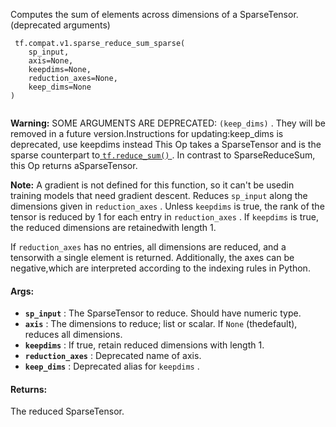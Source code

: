 Computes the sum of elements across dimensions of a SparseTensor. (deprecated arguments)

```
 tf.compat.v1.sparse_reduce_sum_sparse(
    sp_input,
    axis=None,
    keepdims=None,
    reduction_axes=None,
    keep_dims=None
)
 
```


**Warning:**  SOME ARGUMENTS ARE DEPRECATED:  `(keep_dims)` . They will be removed in a future version.Instructions for updating:keep_dims is deprecated, use keepdims instead
This Op takes a SparseTensor and is the sparse counterpart to[ `tf.reduce_sum()` ](https://tensorflow.google.cn/api_docs/python/tf/math/reduce_sum).  In contrast to SparseReduceSum, this Op returns aSparseTensor.


**Note:**  A gradient is not defined for this function, so it can't be usedin training models that need gradient descent.
Reduces  `sp_input`  along the dimensions given in  `reduction_axes` .  Unless `keepdims`  is true, the rank of the tensor is reduced by 1 for each entry in `reduction_axes` . If  `keepdims`  is true, the reduced dimensions are retainedwith length 1.

If  `reduction_axes`  has no entries, all dimensions are reduced, and a tensorwith a single element is returned.  Additionally, the axes can be negative,which are interpreted according to the indexing rules in Python.

#### Args:
- **`sp_input`** : The SparseTensor to reduce. Should have numeric type.
- **`axis`** : The dimensions to reduce; list or scalar. If  `None`  (thedefault), reduces all dimensions.
- **`keepdims`** : If true, retain reduced dimensions with length 1.
- **`reduction_axes`** : Deprecated name of axis.
- **`keep_dims`** : Deprecated alias for  `keepdims` .


#### Returns:
The reduced SparseTensor.

